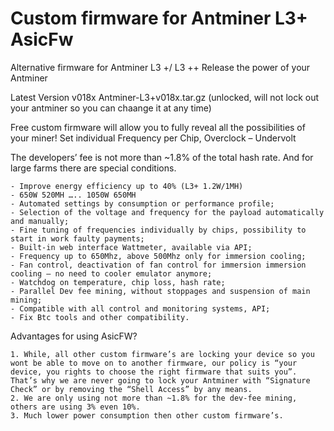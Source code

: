# Custom firmware for Antminer L3+ AsicFw

Alternative firmware for Antminer L3 +/ L3 ++
Release the power of your Antminer

Latest Version v018x
Antminer-L3+v018x.tar.gz (unlocked, will not lock out your antminer so you can chaange it at any time)

Free custom firmware will allow you to fully reveal all the possibilities of your miner!
Set individual Frequency per Chip, Overclock – Undervolt

The developers’ fee is not more than ~1.8% of the total hash rate. And for large farms there are special conditions.

    - Improve energy efficiency up to 40% (L3+ 1.2W/1MH)
    - 650W 520MH ….. 1050W 650MH
    - Automated settings by consumption or performance profile;
    - Selection of the voltage and frequency for the payload automatically and manually;
    - Fine tuning of frequencies individually by chips, possibility to start in work faulty payments;
    - Built-in web interface Wattmeter, available via API;
    - Frequency up to 650Mhz, above 500Mhz only for immersion cooling;
    - Fan control, deactivation of fan control for immersion immersion cooling – no need to cooler emulator anymore;
    - Watchdog on temperature, chip loss, hash rate;
    - Parallel Dev fee mining, without stoppages and suspension of main mining;
    - Compatible with all control and monitoring systems, API;
    - Fix Btc tools and other compatibility.

Advantages for using AsicFW?

    1. While, all other custom firmware’s are locking your device so you wont be able to move on to another firmware, our policy is “your device, you rights to choose the right firmware that suits you”. That’s why we are never going to lock your Antminer with “Signature Check” or by removing the “Shell Access” by any means.
    2. We are only using not more than ~1.8% for the dev-fee mining, others are using 3% even 10%.
    3. Much lower power consumption then other custom firmware’s.
